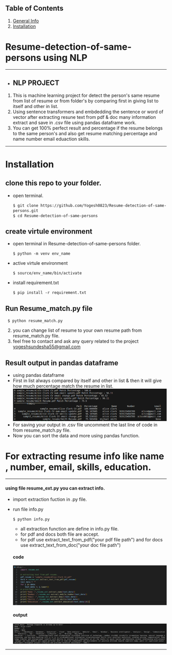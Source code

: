 ## Table of Contents
1. [General Info](#Resume-detection-of-same-persons)
2. [Installation](#Installation)

# Resume-detection-of-same-persons using NLP 
***
* ## NLP PROJECT
1. This is machine learning project for detect the person's same resume from list of resume or from folder's by comparing first in giving list to itself and other in list.
2. Using sentence transformers and embdedding the sentence or word of vector after extracting resune text from pdf & doc many information extract and save in .csv file using pandas dataframe work.
3. You can get 100% perfect result and percentage if the resume belongs to the same person's and also get resume matching percentage and name number email eduaction skills.
***
# Installation
## clone this repo to your folder.
* open terminal.
  
      $ git clone https://github.com/Yogesh0823/Resume-detection-of-same-persons.git
      $ cd Resume-detection-of-same-persons
  
## create virtule environment 
* open terminal in Resume-detection-of-same-persons folder.
  
      $ python -m venv env_name 
* active virtule environment
  
      $ source/env_name/bin/activate
* install requirement.txt
  
      $ pip install -r requirement.txt

## Run Resume_match.py file
     $ python resume_match.py
2. you can change list of resume to your own resume path from resume_match.py file.
3. feel free to contact and ask any query related to the project yogeshsundesha55@gmail.com

## Result output in pandas dataframe
* using pandas dataframe
* First in list always compared by itself and other in list & then it will give how much percentage match the resume in list.
![result](https://github.com/Yogesh0823/Resume-detection-of-same-persons/blob/main/sample_resume/results.png)
* For saving your output in .csv file uncomment the last line of code in from resume_match.py file.
* Now you can sort the data and more using pandas function.

# For extracting resume info like name , number, email, skills, education.
***
  #### using file resume_ext.py you can extract info.
* import extraction fuction in .py file.
* run file info.py
  
      $ python info.py
  
  * all extraction function are define in info.py file.
  * for pdf and docs both file are accept.
  * for pdf use extract_text_from_pdf("your pdf file path") and for docs use extract_text_from_doc("your doc file path")
  #### code
  ![result](https://github.com/Yogesh0823/Resume-detection-of-same-persons/blob/main/sample_resume/code.png)
  #### output
  ![result](https://github.com/Yogesh0823/Resume-detection-of-same-persons/blob/main/sample_resume/output.png)
***
